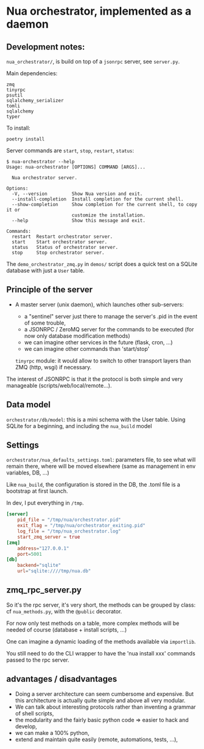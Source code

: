 # Nua orchestrator, implemented as a daemon

## Development notes:

`nua_orchestrator/`, is build on top of a `jsonrpc` server, see `server.py`.

Main dependencies:

    zmq
    tinyrpc
    psutil
    sqlalchemy_serializer
    tomli
    sqlalchemy
    typer

To install:

    poetry install


Server commands are `start`, `stop`, `restart`, `status`:

```text
$ nua-orchestrator --help
Usage: nua-orchestrator [OPTIONS] COMMAND [ARGS]...

  Nua orchestrator server.

Options:
  -V, --version         Show Nua version and exit.
  --install-completion  Install completion for the current shell.
  --show-completion     Show completion for the current shell, to copy it or
                        customize the installation.
  --help                Show this message and exit.

Commands:
  restart  Restart orchestrator server.
  start    Start orchestrator server.
  status   Status of orchestrator server.
  stop     Stop orchestrator server.
```

The `demo_orchestrator_zmq.py` in `demos/` script does a quick test on a SQLite database with just a `User` table.

## Principle of the server

-   A master server (unix daemon), which launches other sub-servers:

    -   a "sentinel" server just there to manage the server's .pid in the event of some trouble,
    -   a JSONRPC / ZeroMQ server for the commands to be executed (for now only database modification methods)
    -   we can imagine other services in the future (flask, cron, ...)
    -   we can imagine other commands than 'start/stop'

    `tinyrpc` module: it would allow to switch to other transport layers than ZMQ (http, wsgi) if necessary.

The interest of JSONRPC is that it the protocol is both simple and very manageable (scripts/web/local/remote...).

## Data model

`orchestrator/db/model`: this is a mini schema with the User table. Using SQLite for a beginning, and including the `nua_build` model

## Settings

`orchestrator/nua_defaults_settings.toml`: parameters file, to see what will remain there, where will be moved elsewhere (same as management in env variables, DB, ...)

Like `nua_build`, the configuration is stored in the DB, the .toml file is a bootstrap at first launch.

In dev, I put everything in `/tmp`.

```toml
[server]
    pid_file = "/tmp/nua/orchestrator.pid"
    exit_flag = "/tmp/nua/orchestrator_exiting.pid"
    log_file = "/tmp/nua_orchestrator.log"
    start_zmq_server = true
[zmq]
    address="127.0.0.1"
    port=5001
[db]
    backend="sqlite"
    url="sqlite:////tmp/nua.db"
```

## zmq_rpc_server.py

So it's the rpc server, it's very short, the methods can be grouped by class: cf `nua_methods.py`, with the `@public` decorator.

For now only test methods on a table, more complex methods will be needed of course (database + install scripts, ...)

One can imagine a dynamic loading of the methods available via `importlib`.

You still need to do the CLI wrapper to have the 'nua install xxx' commands passed to the rpc server.

## advantages / disadvantages

-   Doing a server architecture can seem cumbersome and expensive. But this architecture is actually quite simple and above all very modular.
-   We can talk about interesting protocols rather than inventing a grammar of shell scripts,
-   the modularity and the fairly basic python code => easier to hack and develop,
-   we can make a 100% python,
-   extend and maintain quite easily (remote, automations, tests, ...),
